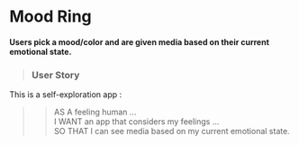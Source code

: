 # Mood Ring   

#### Users pick a mood/color and are given media based on their current emotional state.

> ### User Story

This is a self-exploration app : 

  >> AS A feeling human ...   
  >> I WANT an app that considers my feelings ...   
  >> SO THAT I can see media based on my current emotional state.

